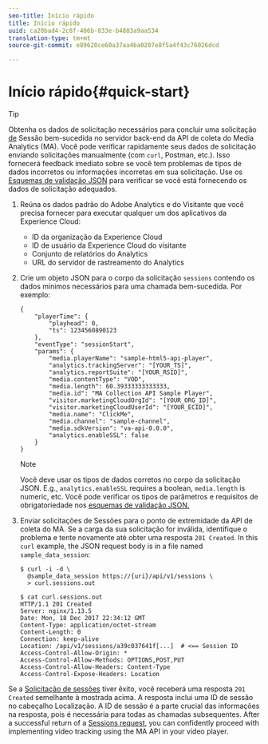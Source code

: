 ```yaml
---
seo-title: Início rápido
title: Início rápido
uuid: ca20bad4-2c8f-406b-833e-b4883a9aa534
translation-type: tm+mt
source-git-commit: e89620ce60a37aa4ba0207e8f5a4f43c76026dcd

---
```



# Início rápido{#quick-start}

>[!TIP]
>
>Obtenha os dados de solicitação necessários para concluir uma solicitação [de](/help/media-collection-api/mc-api-ref/mc-api-sessions-req.md) Sessão bem-sucedida no servidor back-end da API de coleta do Media Analytics (MA). Você pode verificar rapidamente seus dados de solicitação enviando solicitações manualmente (com `curl`, Postman, etc.). Isso fornecerá feedback imediato sobre se você tem problemas de tipos de dados incorretos ou informações incorretas em sua solicitação. Use os [Esquemas de validação JSON](/help/media-collection-api/mc-api-ref/mc-api-json-validation.md) para verificar se você está fornecendo os dados de solicitação adequados.

1. Reúna os dados padrão do Adobe Analytics e do Visitante que você precisa fornecer para executar qualquer um dos aplicativos da Experience Cloud:

   * ID da organização da Experience Cloud
   * ID de usuário da Experience Cloud do visitante
   * Conjunto de relatórios do Analytics
   * URL do servidor de rastreamento do Analytics

1. Crie um objeto JSON para o corpo da solicitação `sessions` contendo os dados mínimos necessários para uma chamada bem-sucedida. Por exemplo:

   ```
   { 
       "playerTime": { 
           "playhead": 0, 
           "ts": 1234560890123 
       }, 
       "eventType": "sessionStart", 
       "params": { 
           "media.playerName": "sample-html5-api-player", 
           "analytics.trackingServer": "[YOUR_TS]", 
           "analytics.reportSuite": "[YOUR_RSID]", 
           "media.contentType": "VOD", 
           "media.length": 60.39333333333333, 
           "media.id": "MA Collection API Sample Player", 
           "visitor.marketingCloudOrgId": "[YOUR_ORG_ID]", 
           "visitor.marketingCloudUserId": "[YOUR_ECID]",
           "media.name": "ClickMe", 
           "media.channel": "sample-channel", 
           "media.sdkVersion": "va-api-0.0.0", 
           "analytics.enableSSL": false 
       } 
   }
   ```

   >[!NOTE]
   >
   >Você deve usar os tipos de dados corretos no corpo da solicitação JSON. E.g., `analytics.enableSSL` requires a boolean, `media.length` is numeric, etc. Você pode verificar os tipos de parâmetros e requisitos de obrigatoriedade nos [esquemas de validação JSON.](/help/media-collection-api/mc-api-impl/mc-api-validate-reqs.md)

1. Enviar solicitações de Sessões para o ponto de extremidade da API de coleta do MA. Se a carga da sua solicitação for inválida, identifique o problema e tente novamente até obter uma resposta `201 Created`. In this `curl` example, the JSON request body is in a file named `sample_data_session`:

   ```
   $ curl -i -d \ 
     @sample_data_session https://{uri}/api/v1/sessions \ 
     > curl.sessions.out 
   
   $ cat curl.sessions.out 
   HTTP/1.1 201 Created 
   Server: nginx/1.13.5 
   Date: Mon, 18 Dec 2017 22:34:12 GMT 
   Content-Type: application/octet-stream 
   Content-Length: 0 
   Connection: keep-alive 
   Location: /api/v1/sessions/a39c037641f[...]  # <== Session ID  
   Access-Control-Allow-Origin: * 
   Access-Control-Allow-Methods: OPTIONS,POST,PUT 
   Access-Control-Allow-Headers: Content-Type 
   Access-Control-Expose-Headers: Location
   ```

Se a [Solicitação de sessões](/help/media-collection-api/mc-api-ref/mc-api-sessions-req.md) tiver êxito, você receberá uma resposta `201 Created` semelhante à mostrada acima. A resposta inclui uma ID de sessão no cabeçalho Localização. A ID de sessão é a parte crucial das informações na resposta, pois é necessária para todas as chamadas subsequentes. After a successful return of a [Sessions request](/help/media-collection-api/mc-api-ref/mc-api-sessions-req.md), you can confidently proceed with implementing video tracking using the MA API in your video player.
